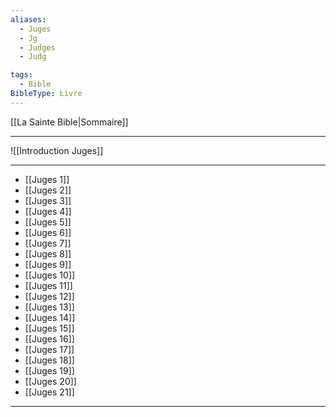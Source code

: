 ```yaml
---
aliases:
  - Juges
  - Jg
  - Judges
  - Judg

tags:
  - Bible
BibleType: Livre
---
```

[[La Sainte Bible|Sommaire]]

---

![[Introduction Juges]]

---
- [[Juges 1]] 
- [[Juges 2]] 
- [[Juges 3]] 
- [[Juges 4]] 
- [[Juges 5]] 
- [[Juges 6]] 
- [[Juges 7]] 
- [[Juges 8]] 
- [[Juges 9]] 
- [[Juges 10]] 
- [[Juges 11]] 
- [[Juges 12]] 
- [[Juges 13]] 
- [[Juges 14]] 
- [[Juges 15]] 
- [[Juges 16]] 
- [[Juges 17]] 
- [[Juges 18]] 
- [[Juges 19]] 
- [[Juges 20]] 
- [[Juges 21]] 


---
